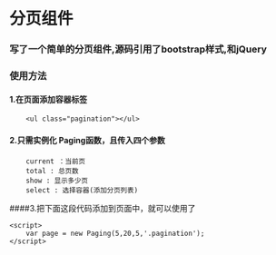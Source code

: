 # 分页组件
### 写了一个简单的分页组件,源码引用了bootstrap样式,和jQuery
### 使用方法

#### 1.在页面添加容器标签

		<ul class="pagination"></ul>

#### 2.只需实例化 Paging函数，且传入四个参数
		current ：当前页
		total : 总页数
		show : 显示多少页
		select : 选择容器(添加分页列表)

####3.把下面这段代码添加到页面中，就可以使用了

	<script>
		var page = new Paging(5,20,5,'.pagination');
	</script> 
